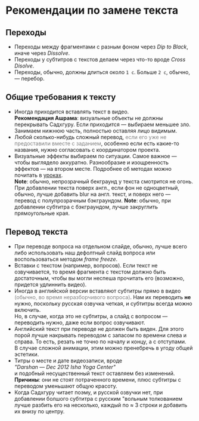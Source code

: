 # Рекомендации по замене текста

## Переходы

-   Переходы между фрагментами с разным фоном через _Dip to Black_, иначе через _Dissolve_.
-   Переходы у субтитров с текстов делаем через что-то вроде _Cross Disolve_.
-   Переходы, обычно, должны длиться около `1 с`. Больше `2 с`, обычно, — перебор.

## Общие требования к тексту

-   Иногда приходится вставлять текст в видео.  
     **Рекомендация Ашрама**: визуальные объекты не должны перекрывать Садхгуру. Если
    приходится — выбираем меньшее зло. Занимаем нижнюю часть, полностью оставляя лицо видимым.
-   Любой сколько-нибудь сложный перевод,
    <span style="color: gray;">если его уже не предоставили вместе с заданием</span>,
    особенно если есть какие-то названия, нужно согласовать с координатором проекта.
-   Визуальные эффекты выбираем по ситуации. Самое важное — чтобы
    выглядело аккуратно. Разнообразие и изощренность эффектов — на втором месте.
    Подробнее об методах можно почитать в [уроках](essons/text-translation-methods/).  
     **Note**: обычно, непрозрачный бекграунд у текста смотрится не огонь. При добавлении текста
    поверх англ., если фон не одноцветный, обычно, лучше добавить blur на англ. текст, и
    поверх него — перевод с полупрозрачным бэкграундом.
    **Note**: обычно, при добавлении субтитра с бэкграундом, лучше закруглить прямоугольные края.

## Перевод текста

-   При переводе вопроса на отдельном слайде, обычно, лучше всего либо использовать наш
    дефолтный слайд вопроса или воспользоваться методом _frame freeze_.
-   Вставки с текстом (например, вопросов). Если текст не озвучивается, то время фрагмента
    с текстом должно быть достаточным, чтобы вы могли неспеша прочитать
    его (возможно, придется удлиннить видео).
-   Иногда в английской версии вставляют субтитры прямо в видео
    <span style="color: gray;">(обычно, во время неразборчивого вопроса)</span>. Нам их
    переводить **не** нужно, поскольку русская озвучка четкая, и субтитры всегда можно включить.  
     Но, в случае, когда это не субтитры, а слайд с вопросом — переводить
    нужно, даже если вопрос озвучивают.
-   Английский текст при переводе не должен быть виден. Для этого порой
    лучше накрывать переводом с запасом по времени слева и справа. То есть,
    резать не точно по началу и концу, а с отступами.  
     В случае сложной анимации, этим можно пренебречь в угоду общей эстетики.
-   Титры о месте и дате видеозаписи, вроде  
     _"Darshan — Dec 2012 Isha Yoga Center"_  
     и подобный несущественный текст оставляем без изменений.  
     **Причины**: они не стоят потраченного времени, плюс субтитры с переводом уменьшают общую красоту.
-   Когда Садхгуру читает поэму, и русской озвучки нет, при добавлении болшого
    субтитра с русским "вольным толкованием лучше разбить его на несколько, каждый
    по ≈ 3 строки и добавить их внизу по центру.
